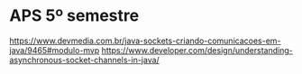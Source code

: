 # APS 5º semestre
https://www.devmedia.com.br/java-sockets-criando-comunicacoes-em-java/9465#modulo-mvp
https://www.developer.com/design/understanding-asynchronous-socket-channels-in-java/

